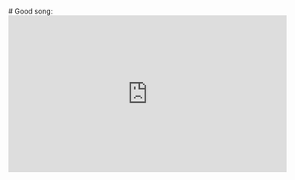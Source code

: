 <h1> </h1>
# Good song:

  <iframe width="560" height="315" src="https://www.youtube.com/embed/aPSrw6ZYUA4" frameborder="0" allow="accelerometer; autoplay; clipboard-write; encrypted-media; gyroscope; picture-in-picture" allowfullscreen></iframe>
